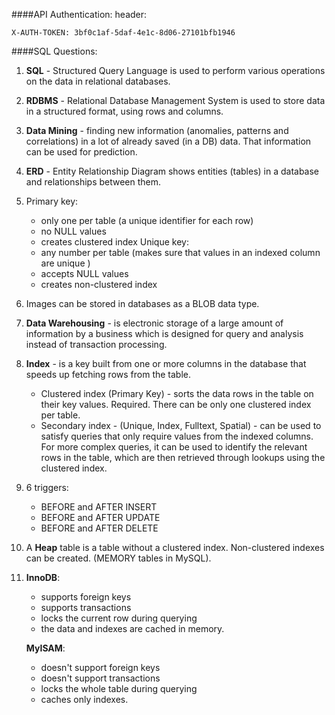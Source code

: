 ####API Authentication:
header: 
```
X-AUTH-TOKEN: 3bf0c1af-5daf-4e1c-8d06-27101bfb1946
```

####SQL Questions:
1. **SQL** - Structured Query Language is used to perform various operations on the data in relational databases. 
2. **RDBMS** - Relational Database Management System is used to store data in a structured format, using rows and columns.
3. **Data Mining** - finding new information (anomalies, patterns and correlations) in a lot of already saved (in a DB) data. That information can be used for prediction.
4. **ERD** - Entity Relationship Diagram shows entities (tables) in a database and relationships between them.
5. Primary key:
   - only one per table (a unique identifier for each row)
   - no NULL values
   - creates clustered index
   Unique key:
   - any number per table (makes sure that values in an indexed column are unique )
   - accepts NULL values
   - creates non-clustered index
6. Images can be stored in databases as a BLOB data type.
7. **Data Warehousing** - is electronic storage of a large amount of information by a business which is designed for query and analysis instead of transaction processing.
8. **Index** - is a key built from one or more columns in the database that speeds up fetching rows from the table.
   - Clustered index (Primary Key) - sorts the data rows in the table on their key values. Required. There can be only one clustered index per table.
   - Secondary index - (Unique, Index, Fulltext, Spatial) - can be used to satisfy queries that only require values from the indexed columns. For more complex queries, it can be used to identify the relevant rows in the table, which are then retrieved through lookups using the clustered index.
9. 6 triggers:
   - BEFORE and AFTER INSERT
   - BEFORE and AFTER UPDATE
   - BEFORE and AFTER DELETE
10. A **Heap** table is a table without a clustered index. Non-clustered indexes can be created. (MEMORY tables in MySQL).
11. **InnoDB**: 
    - supports foreign keys
    - supports transactions
    - locks the current row during querying
    - the data and indexes are cached in memory.
    
    **MyISAM**: 
    - doesn't support foreign keys
    - doesn't support transactions
    - locks the whole table during querying
    - caches only indexes.